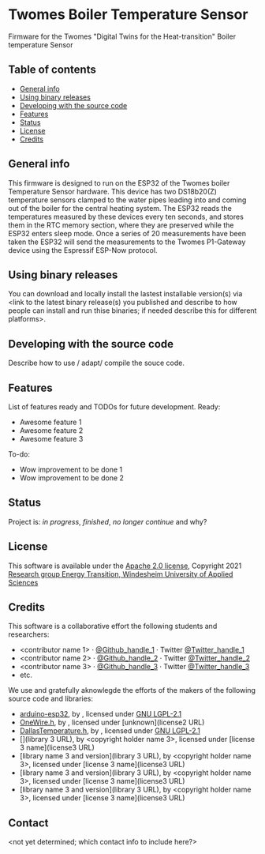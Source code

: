 # Twomes Boiler Temperature Sensor
Firmware for the Twomes "Digital Twins for the Heat-transition" Boiler temperature Sensor 

## Table of contents
* [General info](#general-info)
* [Using binary releases](#using-binaries-releases)
* [Developing with the source code ](#developing-with-the-source-code) 
* [Features](#features)
* [Status](#status)
* [License](#license)
* [Credits](#credits)

## General info
This firmware is designed to run on the ESP32 of the Twomes boiler Temperature Sensor hardware. This device has two DS18b20(Z) temperature sensors clamped to the water pipes leading into and coming out of the boiler for the central heating system.
The ESP32 reads the temperatures measured by these devices every ten seconds, and stores them in the RTC memory section, where they are preserved while the ESP32 enters sleep mode.
Once a series of 20 measurements have been taken the ESP32 will send the measurements to the Twomes P1-Gateway device using the Espressif ESP-Now protocol.

## Using binary releases
You can download and locally install the lastest installable version(s) via <link to the latest binary release(s) you published and describe to how people can install and run thise binaries; if needed describe this for different platforms>.

## Developing with the source code 
Describe how to use / adapt/ compile the souce code. 

## Features
List of features ready and TODOs for future development. Ready:

* Awesome feature 1
* Awesome feature 2
* Awesome feature 3

To-do:

* Wow improvement to be done 1
* Wow improvement to be done 2

## Status
Project is: _in progress_, _finished_, _no longer continue_ and why?

## License
This software is available under the [Apache 2.0 license](./LICENSE.md), Copyright 2021 [Research group Energy Transition, Windesheim University of Applied Sciences](https://windesheim.nl/energietransitie) 

## Credits
This software is a collaborative effort the following students and researchers:
* <contributor name 1> ·  [@Github_handle_1](https://github.com/<github_handle_1>) ·  Twitter [@Twitter_handle_1](https://twitter.com/<twitter_handle_1>)
* <contributor name 2> ·  [@Github_handle_2](https://github.com/<github_handle_2>) ·  Twitter [@Twitter_handle_2](https://twitter.com/<twitter_handle_2>)
* <contributor name 3> ·  [@Github_handle_3](https://github.com/<github_handle_3>) ·  Twitter [@Twitter_handle_3](https://twitter.com/<twitter_handle_3>)
* etc. 


We use and gratefully aknowlegde the efforts of the makers of the following source code and libraries:

* [arduino-esp32](https://github.com/espressif/arduino-esp32), by <Espressif>, licensed under [GNU LGPL-2.1](https://github.com/espressif/arduino-esp32/blob/master/LICENSE.md)
* [OneWire.h](https://github.com/PaulStoffregen/OneWire), by <Paul Stoffregen and others>, licensed under [unknown](license2 URL)
* [DallasTemperature.h](https://github.com/milesburton/Arduino-Temperature-Control-Library), by <Miles Burton>, licensed under [GNU LGPL-2.1](https://github.com/milesburton/Arduino-Temperature-Control-Library#license)
* [](library 3 URL), by <copyright holder name 3>, licensed under [license 3 name](license3 URL)
* [library name 3 and version](library 3 URL), by <copyright holder name 3>, licensed under [license 3 name](license3 URL)
* [library name 3 and version](library 3 URL), by <copyright holder name 3>, licensed under [license 3 name](license3 URL)
* [library name 3 and version](library 3 URL), by <copyright holder name 3>, licensed under [license 3 name](license3 URL)

## Contact
<not yet determined; which contact info to include here?>